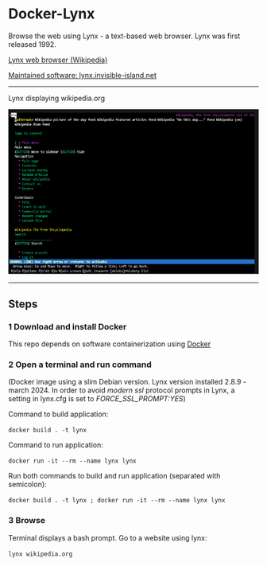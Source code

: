 # Docker-Lynx

Browse the web using Lynx - a text-based web browser. Lynx was first released 1992.

[Lynx web browser (Wikipedia)](https://en.wikipedia.org/wiki/Lynx_(web_browser))

[Maintained software: lynx.invisible-island.net](https://lynx.invisible-island.net/)

---

Lynx displaying wikipedia.org

![Wikipedia using Lynx ](images/screen-1.png)

---

## Steps

### 1 Download and install Docker

This repo depends on software containerization using [Docker](https://www.docker.com/)

### 2 Open a terminal and run command

(Docker image using a slim Debian version. Lynx version installed 2.8.9 - march 2024. In order to avoid *modern ssl* protocol prompts in Lynx, a setting in lynx.cfg is set to *FORCE_SSL_PROMPT:YES*)


Command to build application:

`docker build . -t lynx`

Command to run application:

`docker run -it --rm --name lynx lynx`

Run both commands to build and run application (separated with semicolon):

`docker build . -t lynx ; docker run -it --rm --name lynx lynx`

### 3 Browse 

Terminal displays a bash prompt. Go to a website using lynx:

`lynx wikipedia.org`
